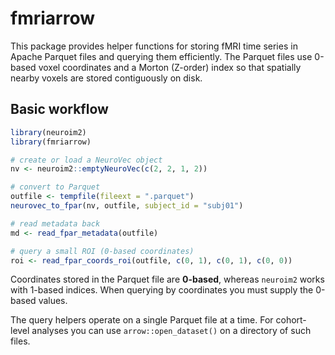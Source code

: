 # fmriarrow

This package provides helper functions for storing fMRI time series in
Apache Parquet files and querying them efficiently. The Parquet files
use 0-based voxel coordinates and a Morton (Z-order) index so that
spatially nearby voxels are stored contiguously on disk.

## Basic workflow

```r
library(neuroim2)
library(fmriarrow)

# create or load a NeuroVec object
nv <- neuroim2::emptyNeuroVec(c(2, 2, 1, 2))

# convert to Parquet
outfile <- tempfile(fileext = ".parquet")
neurovec_to_fpar(nv, outfile, subject_id = "subj01")

# read metadata back
md <- read_fpar_metadata(outfile)

# query a small ROI (0-based coordinates)
roi <- read_fpar_coords_roi(outfile, c(0, 1), c(0, 1), c(0, 0))
```

Coordinates stored in the Parquet file are **0-based**, whereas
`neuroim2` works with 1-based indices. When querying by coordinates you
must supply the 0-based values.

The query helpers operate on a single Parquet file at a time. For
cohort-level analyses you can use `arrow::open_dataset()` on a directory
of such files.
